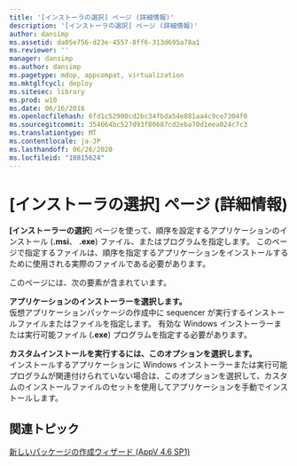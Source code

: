 ```yaml
---
title: '[インストーラの選択] ページ (詳細情報)'
description: '[インストーラの選択] ページ (詳細情報)'
author: dansimp
ms.assetid: da05e756-d23e-4557-8ff6-313d695a78a1
ms.reviewer: ''
manager: dansimp
ms.author: dansimp
ms.pagetype: mdop, appcompat, virtualization
ms.mktglfcycl: deploy
ms.sitesec: library
ms.prod: w10
ms.date: 06/16/2016
ms.openlocfilehash: 6fd1c52900cd2bc34fbda54e881aa4c9ce7304f0
ms.sourcegitcommit: 354664bc527d93f80687cd2eba70d1eea024c7c3
ms.translationtype: MT
ms.contentlocale: ja-JP
ms.lasthandoff: 06/26/2020
ms.locfileid: "10815624"
---
```

# [インストーラの選択] ページ (詳細情報)


**[インストーラーの選択**] ページを使って、順序を設定するアプリケーションのインストール (**.msi**、 **.exe**) ファイル、またはプログラムを指定します。 このページで指定するファイルは、順序を指定するアプリケーションをインストールするために使用される実際のファイルである必要があります。

このページには、次の要素が含まれています。

<a href="" id="select-the-installer-for-the-application-"></a>**アプリケーションのインストーラーを選択します。**  
仮想アプリケーションパッケージの作成中に sequencer が実行するインストールファイルまたはファイルを指定します。 有効な Windows インストーラーまたは実行可能ファイル (**.exe**) プログラムを指定する必要があります。

<a href="" id="select-this-option-to-perform-a-custom-installation-"></a>**カスタムインストールを実行するには、このオプションを選択します。**  
インストールするアプリケーションに Windows インストーラーまたは実行可能プログラムが関連付けられていない場合は、このオプションを選択して、カスタムのインストールファイルのセットを使用してアプリケーションを手動でインストールします。

## 関連トピック


[新しいパッケージの作成ウィザード (AppV 4.6 SP1)](create-new-package-wizard---appv-46-sp1-.md)

 

 





